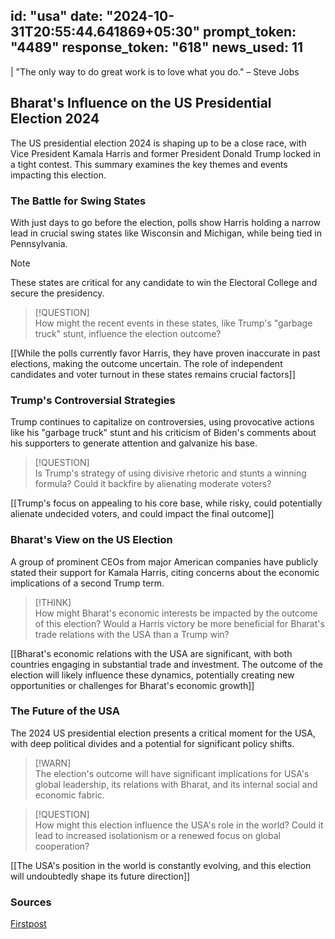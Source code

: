 
id: "usa"
date: "2024-10-31T20:55:44.641869+05:30"
prompt_token: "4489"
response_token: "618"
news_used: 11
------
| "The only way to do great work is to love what you do." – Steve Jobs

## Bharat's Influence on the US Presidential Election 2024

The US presidential election 2024 is shaping up to be a close race, with Vice President Kamala Harris and former President Donald Trump locked in a tight contest. This summary examines the key themes and events impacting this election.

### The Battle for Swing States

With just days to go before the election, polls show Harris holding a narrow lead in crucial swing states like Wisconsin and Michigan, while being tied in Pennsylvania.

> [!NOTE]  
> These states are critical for any candidate to win the Electoral College and secure the presidency.

> [!QUESTION]  
> How might the recent events in these states, like Trump's "garbage truck" stunt, influence the election outcome? 

[[While the polls currently favor Harris, they have proven inaccurate in past elections, making the outcome uncertain. The role of independent candidates and voter turnout in these states remains crucial factors]]

### Trump's Controversial Strategies

Trump continues to capitalize on controversies,  using provocative actions like his "garbage truck" stunt and his criticism of Biden's comments about his supporters to generate attention and galvanize his base.

> [!QUESTION]  
> Is Trump's strategy of using divisive rhetoric and stunts a winning formula? Could it backfire by alienating moderate voters?

[[Trump's focus on appealing to his core base, while risky, could potentially alienate undecided voters, and could impact the final outcome]]

### Bharat's View on the US Election

A group of prominent CEOs from major American companies have publicly stated their support for Kamala Harris, citing concerns about the economic implications of a second Trump term.

> [!THINK]  
> How might Bharat's economic interests be impacted by the outcome of this election? Would a Harris victory be more beneficial for Bharat's trade relations with the USA than a Trump win?

[[Bharat's economic relations with the USA are significant, with both countries engaging in substantial trade and investment. The outcome of the election will likely influence these dynamics, potentially creating new opportunities or challenges for Bharat's economic growth]]

### The Future of the USA

The 2024 US presidential election presents a critical moment for the USA, with deep political divides and a potential for significant policy shifts.

> [!WARN]  
> The election's outcome will have significant implications for USA's global leadership, its relations with Bharat, and its internal social and economic fabric.

> [!QUESTION]  
> How might this election influence the USA's role in the world? Could it lead to increased isolationism or a renewed focus on global cooperation?

[[The USA's position in the world is constantly evolving, and this election will undoubtedly shape its future direction]]


### Sources

[Firstpost](https://www.firstpost.com/)

